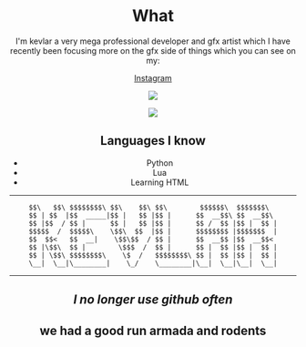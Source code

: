<div align="center">

# What
I'm kevlar a very mega professional developer and gfx artist which I have recently been focusing more on the gfx side of things which you can see on my:

[Instagram](https://www.instagram.com/kevlargfx/)

<img src="https://instagram.fsyd8-1.fna.fbcdn.net/v/t51.2885-19/381275258_1655095964973990_7407924245781919933_n.jpg?stp=dst-jpg_s150x150&_nc_ht=instagram.fsyd8-1.fna.fbcdn.net&_nc_cat=106&_nc_ohc=HTmK4ru4lykAX9pLUlv&edm=AOQ1c0wBAAAA&ccb=7-5&oh=00_AfB6O2Nz_N7OOS9AxXCvtlmlBlTfgBXQTdaZfl8fmFL2Uw&oe=6515A951&_nc_sid=8b3546"></img>

<img src="https://discord.c99.nl/widget/theme-4/944169031269744660.png"></img>

## Languages I know
* Python
* Lua
* Learning HTML
---

```
$$\   $$\ $$$$$$$$\ $$\    $$\ $$\        $$$$$$\  $$$$$$$\  
$$ | $$  |$$  _____|$$ |   $$ |$$ |      $$  __$$\ $$  __$$\ 
$$ |$$  / $$ |      $$ |   $$ |$$ |      $$ /  $$ |$$ |  $$ |
$$$$$  /  $$$$$\    \$$\  $$  |$$ |      $$$$$$$$ |$$$$$$$  |
$$  $$<   $$  __|    \$$\$$  / $$ |      $$  __$$ |$$  __$$< 
$$ |\$$\  $$ |        \$$$  /  $$ |      $$ |  $$ |$$ |  $$ |
$$ | \$$\ $$$$$$$$\    \$  /   $$$$$$$$\ $$ |  $$ |$$ |  $$ |
\__|  \__|\________|    \_/    \________|\__|  \__|\__|  \__|
```
---
## *I no longer use github often*
## we had a good run armada and rodents
